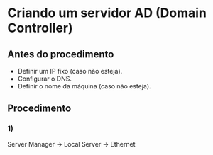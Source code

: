 # Criando um servidor AD (Domain Controller)

## Antes do procedimento

- Definir um IP fixo (caso não esteja).
- Configurar o DNS.
- Definir o nome da máquina (caso não esteja).

## Procedimento

### 1)

Server Manager -> Local Server -> Ethernet



